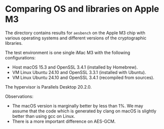 # Comparing OS and libraries on Apple M3

The directory contains results for `aesbench` on the Apple M3 chip with various
operating systems and different versions of the cryptographic libraries.

The test environment is one single iMac M3 with the following configurations:

- Host macOS 15.3 and OpenSSL 3.4.1 (installed by Homebrew).
- VM Linux Ubuntu 24.10 and OpenSSL 3.3.1 (installed with Ubuntu).
- VM Linux Ubuntu 24.10 and OpenSSL 3.4.1 (recompiled from sources).

The hypervisor is Parallels Desktop 20.2.0.

Observations:

- The macOS version is marginally better by less than 1%. We may assume that the code
  which is generated by clang on macOS is slightly better than using gcc on Linux.
- There is a more important difference on AES-GCM.
